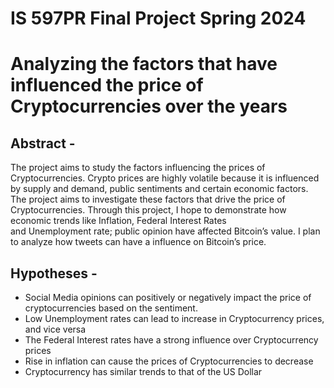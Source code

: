 # IS 597PR Final Project Spring 2024
# Analyzing the factors that have influenced the price of Cryptocurrencies over the years


## Abstract -

The project aims to study the factors influencing the prices of Cryptocurrencies. 
Crypto prices are highly volatile because it is influenced by supply and demand, public sentiments and certain 
economic factors. The project aims to investigate these factors that drive the price of Cryptocurrencies.
Through this project, I hope to demonstrate how economic trends like Inflation, Federal Interest Rates  
and Unemployment rate; public opinion have affected Bitcoin’s value. I plan to analyze how tweets can have a 
influence on Bitcoin’s price.

## Hypotheses -

*  Social Media opinions can positively or negatively impact the price of cryptocurrencies based on the sentiment.
*  Low Unemployment rates can lead to increase in Cryptocurrency prices, and vice versa
*  The Federal Interest rates have a strong influence over Cryptocurrency prices
*  Rise in inflation can cause the prices of Cryptocurrencies to decrease
*  Cryptocurrency has similar trends to that of the US Dollar

